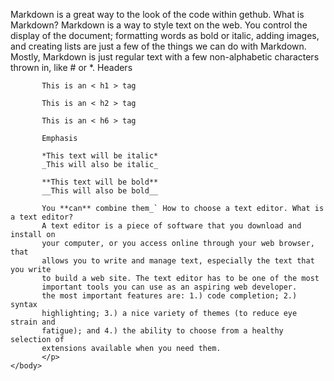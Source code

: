 <!DOCTYPE html>
   <html>
     <head>
       <title> 
       Markdown 6/28/21 
       </title>
     </head>
      <Body>
         <p>
           Markdown is a great way to the look of the code within gethub. What is Markdown?
           Markdown is a way to style text on the web. You control the display of the document; formatting words as bold or italic, adding images, and creating lists are just a few of the things we can do with Markdown. Mostly, Markdown is just regular text with a few non-alphabetic characters thrown in, like # or *. Headers

           This is an < h1 > tag

           This is an < h2 > tag

           This is an < h6 > tag

           Emphasis

           *This text will be italic*
           _This will also be italic_

           **This text will be bold**
           __This will also be bold__

           You **can** combine them_` How to choose a text editor. What is a text editor?
           A text editor is a piece of software that you download and install on
           your computer, or you access online through your web browser, that
           allows you to write and manage text, especially the text that you write
           to build a web site. The text editor has to be one of the most
           important tools you can use as an aspiring web developer.
           the most important features are: 1.) code completion; 2.) syntax
           highlighting; 3.) a nice variety of themes (to reduce eye strain and
           fatigue); and 4.) the ability to choose from a healthy selection of
           extensions available when you need them.
           </p>
    </body>

</html>
